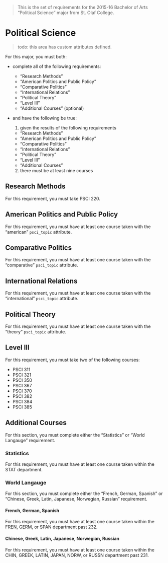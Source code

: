 > This is the set of requirements for the 2015-16 Bachelor of Arts “Political
> Science” major from St. Olaf College.

# Political Science
> todo: this area has custom attributes defined.

For this major, you must both:

- complete all of the following requirements:
  
  - “Research Methods”
  - “American Politics and Public Policy”
  - “Comparative Politics”
  - “International Relations”
  - “Political Theory”
  - “Level III”
  - “Additional Courses” (optional)

- and have the following be true:
  
  1. given the results of the following requirements
    - “Research Methods”
    - “American Politics and Public Policy”
    - “Comparative Politics”
    - “International Relations”
    - “Political Theory”
    - “Level III”
    - “Additional Courses”
  2. there must be at least nine courses
  

## Research Methods
For this requirement, you must take PSCI 220.


## American Politics and Public Policy
For this requirement, you must have at least one course taken with the “american” `psci_topic` attribute.


## Comparative Politics
For this requirement, you must have at least one course taken with the “comparative” `psci_topic` attribute.


## International Relations
For this requirement, you must have at least one course taken with the “international” `psci_topic` attribute.


## Political Theory
For this requirement, you must have at least one course taken with the “theory” `psci_topic` attribute.


## Level III
For this requirement, you must take two of the following courses:

- PSCI 311
- PSCI 321
- PSCI 350
- PSCI 367
- PSCI 370
- PSCI 382
- PSCI 384
- PSCI 385


## Additional Courses
For this section, you must complete either the “Statistics” or “World Langauge” requirement.

### Statistics
For this requirement, you must have at least one course taken within the STAT department.

### World Langauge
For this section, you must complete either the “French, German, Spanish” or “Chinese, Greek, Latin, Japanese, Norwegian, Russian” requirement.

#### French, German, Spanish
For this requirement, you must have at least one course taken within the FREN, GERM, or SPAN department past 232.

#### Chinese, Greek, Latin, Japanese, Norwegian, Russian
For this requirement, you must have at least one course taken within the CHIN, GREEK, LATIN, JAPAN, NORW, or RUSSN department past 231.


